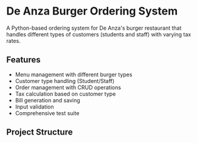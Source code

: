 # De Anza Burger Ordering System

A Python-based ordering system for De Anza's burger restaurant that handles different types of customers (students and staff) with varying tax rates.

## Features

- Menu management with different burger types
- Customer type handling (Student/Staff)
- Order management with CRUD operations
- Tax calculation based on customer type
- Bill generation and saving
- Input validation
- Comprehensive test suite

## Project Structure 